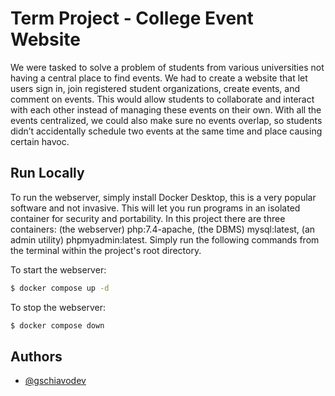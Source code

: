 
# Term Project - College Event Website

We were tasked to solve a problem of students from various universities not having a central place to find 
events. We had to create a website that let users sign in, join registered student organizations, create events, 
and comment on events. This would allow students to collaborate and interact with each other instead of 
managing these events on their own. With all the events centralized, we could also make sure no events 
overlap, so students didn’t accidentally schedule two events at the same time and place causing certain havoc.


## Run Locally

To run the webserver, simply install Docker Desktop, this is a very popular software and not invasive. This will let you run programs in an isolated container for security and portability. In this project there are three containers: (the webserver) php:7.4-apache, (the DBMS) mysql:latest, (an admin utility) phpmyadmin:latest. Simply run the following commands from the terminal within the project's root directory.

To start the webserver:
```bash
$ docker compose up -d
```

To stop the webserver:
```bash
$ docker compose down
```
## Authors

- [@gschiavodev](https://github.com/gschiavodev)
